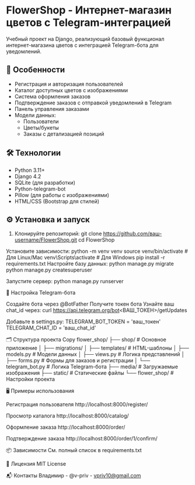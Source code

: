 # FlowerShop - Интернет-магазин цветов с Telegram-интеграцией

Учебный проект на Django, реализующий базовый функционал интернет-магазина цветов с интеграцией Telegram-бота для уведомлений.

## 🌟 Особенности

- Регистрация и авторизация пользователей
- Каталог доступных цветов с изображениями
- Система оформления заказов
- Подтверждение заказов с отправкой уведомлений в Telegram
- Панель управления заказами
- Модели данных:
  - Пользователи
  - Цветы/букеты
  - Заказы с детализацией позиций

## 🛠 Технологии

- Python 3.11+
- Django 4.2
- SQLite (для разработки)
- Python-telegram-bot
- Pillow (для работы с изображениями)
- HTML/CSS (Bootstrap для стилей)

## ⚙️ Установка и запуск

1. Клонируйте репозиторий:
git clone https://github.com/ваш-username/FlowerShop.git
cd FlowerShop

Установите зависимости:
python -m venv venv
source venv/bin/activate  # Для Linux/Mac
venv\Scripts\activate    # Для Windows
pip install -r requirements.txt
Настройте базу данных:
python manage.py migrate
python manage.py createsuperuser

Запустите сервер:
python manage.py runserver

🔧 Настройка Telegram-бота

Создайте бота через @BotFather
Получите токен бота
Узнайте ваш chat_id через:
curl https://api.telegram.org/bot<ВАШ_ТОКЕН>/getUpdates

Добавьте в settings.py:
TELEGRAM_BOT_TOKEN = 'ваш_токен'
TELEGRAM_CHAT_ID = 'ваш_chat_id'

🗂 Структура проекта
Copy
flower_shop/
├── shop/              # Основное приложение
│   ├── migrations/
│   ├── templates/     # HTML-шаблоны
│   ├── models.py      # Модели данных
│   ├── views.py       # Логика представлений
│   ├── forms.py       # Формы для заказов и регистрации
│   └── telegram_bot.py # Логика Telegram-бота
├── media/             # Загружаемые изображения
├── static/            # Статические файлы
└── flower_shop/       # Настройки проекта

🖥 Примеры использования

Регистрация пользователя
http://localhost:8000/register/

Просмотр каталога
http://localhost:8000/catalog/

Оформление заказа
http://localhost:8000/order/

Подтверждение заказа
http://localhost:8000/order/1/confirm/

📦 Зависимости
См. полный список в requirements.txt

📄 Лицензия
MIT License

📬 Контакты
Владимир - @v-priv - vpriv10@gmail.com
